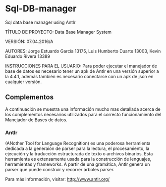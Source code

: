 # Sql-DB-manager
Sql data base manager using Antlr 

TÍTULO DE PROYECTO: Data Base Manager System

VERSIÓN: 07.04.2016/A

AUTORES: Jorge Estuardo García 13175, Luis Humberto Duarte 13003, Kevin Eduardo Rivera 13389

INSTRUCCIONES PARA EL USUARIO: Para poder ejecutar el manejador de base de datos es necesario tener un apk de Antlr en una versión superior a la 4.4.1, además también es necesario conectarse con un apk de json en cualquier versión.

## Complementos

A continuación se muestra una información mucho mas detallada acerca de los complementos necesarios utilizados para el correcto funcionamiento del Manejador de Bases de datos.

### Antlr

(ANother Tool for Language Recognition) es una poderosa herramienta dedicada a la generaión de parser para la lectura, el procesamiento, la ejecución y la traducción estructurada de texto o archivos binarios. Esta herramienta es extensamente usada para la construcción de lenguajes, herramientas y frameworks. A partir de una gramática, Antlr genera un parser que puede construir y recorrer árboles parser.

Para más información, visitar: http://www.antlr.org/
